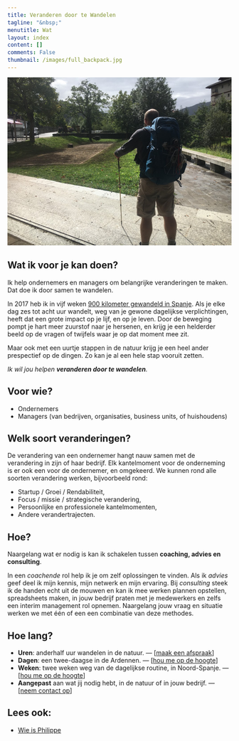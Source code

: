 ```yaml
---
title: Veranderen door te Wandelen
tagline: "&nbsp;"
menutitle: Wat
layout: index
content: []
comments: False
thumbnail: /images/full_backpack.jpg
---
```


![Philippe Faes wandelt](/images/full_backpack.jpg)
## Wat ik voor je kan doen?
Ik help ondernemers en managers om belangrijke veranderingen te maken. Dat doe ik door samen te wandelen.


In 2017 heb ik in vijf weken [900 kilometer gewandeld in Spanje](/c/pelgrim). Als je elke dag zes tot acht uur wandelt, weg van je gewone dagelijkse verplichtingen, heeft dat een grote impact op je lijf, en op je leven. Door de beweging pompt je hart meer zuurstof naar je hersenen, en krijg je een helderder beeld op de vragen of twijfels waar je op dat moment mee zit. 

Maar ook met een uurtje stappen in de natuur krijg je een heel ander prespectief op de dingen. Zo kan je al een hele stap vooruit zetten. 

*Ik wil jou helpen **veranderen door te wandelen**.*

## Voor wie?
* Ondernemers
* Managers (van bedrijven, organisaties, business units, of huishoudens)

## Welk soort veranderingen?

De verandering van een ondernemer hangt nauw samen met de verandering in zijn of haar bedrijf. Elk kantelmoment voor de onderneming is er ook een voor de ondernemer, en omgekeerd. We kunnen rond alle soorten verandering werken, bijvoorbeeld rond:

* Startup / Groei / Rendabiliteit,
* Focus / missie / strategische verandering,
* Persoonlijke en professionele kantelmomenten,
* Andere verandertrajecten.

## Hoe?

Naargelang wat er nodig is kan ik schakelen tussen **coaching, advies en consulting**. 

In een *coachende* rol help ik je om zelf oplossingen te vinden. Als ik *advies* geef deel ik mijn kennis, mijn netwerk en mijn ervaring. Bij *consulting* steek ik de handen echt uit de mouwen en kan ik mee werken plannen opstellen, spreadsheets maken, in jouw bedrijf praten met je medewerkers en zelfs een interim management rol opnemen. Naargelang jouw vraag en situatie werken we met één of een een combinatie van deze methodes.

## Hoe lang?

* **Uren**: anderhalf uur wandelen in de natuur. — [[maak een afspraak](/bookme.html)]
* **Dagen**: een twee-daagse in de Ardennen. — [[hou me op de hoogte](mailto:philippe@randori.be?subject=Hou+me+op+de+hoogte+van++veranderen+door+te+wandelen+in+Ardennen)]
* **Weken**: twee weken weg van de dagelijkse routine, in Noord-Spanje. — [[hou me op de hoogte](mailto:philippe@randori.be?subject=Hou+me+op+de+hoogte+van+veranderen+door+te+wandelen+in+Spanje)]
* **Aangepast** aan wat jij nodig hebt, in de natuur of in jouw bedrijf. — [[neem contact op](/contact.html)]

## Lees ook:

* [Wie is Philippe](/wie.html)

<!--
* [Getuigenissen](/testimonials.html)
-->

